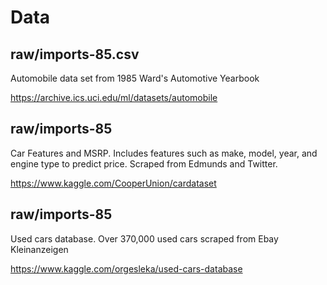 # Data

## raw/imports-85.csv

Automobile data set from 1985 Ward's Automotive Yearbook

https://archive.ics.uci.edu/ml/datasets/automobile

## raw/imports-85

Car Features and MSRP. Includes features such as make, model, year, and engine type to predict price. Scraped from Edmunds and Twitter.

https://www.kaggle.com/CooperUnion/cardataset

## raw/imports-85

Used cars database. Over 370,000 used cars scraped from Ebay Kleinanzeigen

https://www.kaggle.com/orgesleka/used-cars-database